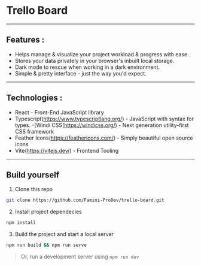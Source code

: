 # Trello Board
---
## Features :
- Helps manage & visualize your project workload & progress with ease.
- Stores your data privately in your browser's inbuilt local storage.
- Dark mode to rescue when working in a dark environment.
- Simple & pretty interface - just the way you'd expect.

---
## Technologies :
- React - Front-End JavaScript library
- Typescript(https://www.typescriptlang.org/) - JavaScript with syntax for types.
-[Windi CSS(https://windicss.org/) - Next generation utility-first CSS framework
- Feather Icons(https://feathericons.com/) - Simply beautiful open source icons
- Vite(https://vitejs.dev/) - Frontend Tooling

---
## Build yourself
1. Clone this repo
```bash
git clone https://github.com/Famini-ProDev/trello-board.git
```
2. Install project dependecies
```bash
npm install
```
3. Build the project and start a local server
```bash
npm run build && npm run serve
```
> Or, run a development server using `npm run dev`
